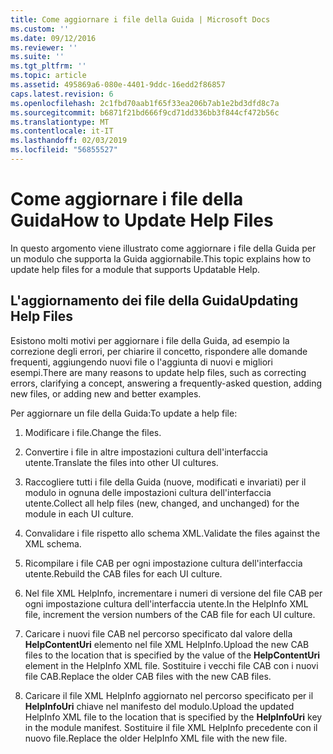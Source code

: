 ```yaml
---
title: Come aggiornare i file della Guida | Microsoft Docs
ms.custom: ''
ms.date: 09/12/2016
ms.reviewer: ''
ms.suite: ''
ms.tgt_pltfrm: ''
ms.topic: article
ms.assetid: 495869a6-080e-4401-9ddc-16edd2f86857
caps.latest.revision: 6
ms.openlocfilehash: 2c1fbd70aab1f65f33ea206b7ab1e2bd3dfd8c7a
ms.sourcegitcommit: b6871f21bd666f9cd71dd336bb3f844cf472b56c
ms.translationtype: MT
ms.contentlocale: it-IT
ms.lasthandoff: 02/03/2019
ms.locfileid: "56855527"
---
```

# <a name="how-to-update-help-files"></a><span data-ttu-id="24590-102">Come aggiornare i file della Guida</span><span class="sxs-lookup"><span data-stu-id="24590-102">How to Update Help Files</span></span>

<span data-ttu-id="24590-103">In questo argomento viene illustrato come aggiornare i file della Guida per un modulo che supporta la Guida aggiornabile.</span><span class="sxs-lookup"><span data-stu-id="24590-103">This topic explains how to update help files for a module that supports Updatable Help.</span></span>

## <a name="updating-help-files"></a><span data-ttu-id="24590-104">L'aggiornamento dei file della Guida</span><span class="sxs-lookup"><span data-stu-id="24590-104">Updating Help Files</span></span>

<span data-ttu-id="24590-105">Esistono molti motivi per aggiornare i file della Guida, ad esempio la correzione degli errori, per chiarire il concetto, rispondere alle domande frequenti, aggiungendo nuovi file o l'aggiunta di nuovi e migliori esempi.</span><span class="sxs-lookup"><span data-stu-id="24590-105">There are many reasons to update help files, such as correcting errors, clarifying a concept, answering a frequently-asked question, adding new files, or adding new and better examples.</span></span>

<span data-ttu-id="24590-106">Per aggiornare un file della Guida:</span><span class="sxs-lookup"><span data-stu-id="24590-106">To update a help file:</span></span>

1. <span data-ttu-id="24590-107">Modificare i file.</span><span class="sxs-lookup"><span data-stu-id="24590-107">Change the files.</span></span>

2. <span data-ttu-id="24590-108">Convertire i file in altre impostazioni cultura dell'interfaccia utente.</span><span class="sxs-lookup"><span data-stu-id="24590-108">Translate the files into other UI cultures.</span></span>

3. <span data-ttu-id="24590-109">Raccogliere tutti i file della Guida (nuove, modificati e invariati) per il modulo in ognuna delle impostazioni cultura dell'interfaccia utente.</span><span class="sxs-lookup"><span data-stu-id="24590-109">Collect all help files (new, changed, and unchanged) for the module in each UI culture.</span></span>

4. <span data-ttu-id="24590-110">Convalidare i file rispetto allo schema XML.</span><span class="sxs-lookup"><span data-stu-id="24590-110">Validate the files against the XML schema.</span></span>

5. <span data-ttu-id="24590-111">Ricompilare i file CAB per ogni impostazione cultura dell'interfaccia utente.</span><span class="sxs-lookup"><span data-stu-id="24590-111">Rebuild the CAB files for each UI culture.</span></span>

6. <span data-ttu-id="24590-112">Nel file XML HelpInfo, incrementare i numeri di versione del file CAB per ogni impostazione cultura dell'interfaccia utente.</span><span class="sxs-lookup"><span data-stu-id="24590-112">In the HelpInfo XML file, increment the version numbers of the CAB file for each UI culture.</span></span>

7. <span data-ttu-id="24590-113">Caricare i nuovi file CAB nel percorso specificato dal valore della **HelpContentUri** elemento nel file XML HelpInfo.</span><span class="sxs-lookup"><span data-stu-id="24590-113">Upload the new CAB files to the location that is specified by the value of the **HelpContentUri** element in the HelpInfo XML file.</span></span> <span data-ttu-id="24590-114">Sostituire i vecchi file CAB con i nuovi file CAB.</span><span class="sxs-lookup"><span data-stu-id="24590-114">Replace the older CAB files with the new CAB files.</span></span>

8. <span data-ttu-id="24590-115">Caricare il file XML HelpInfo aggiornato nel percorso specificato per il **HelpInfoUri** chiave nel manifesto del modulo.</span><span class="sxs-lookup"><span data-stu-id="24590-115">Upload the updated HelpInfo XML file to the location that is specified by the **HelpInfoUri** key in the module manifest.</span></span> <span data-ttu-id="24590-116">Sostituire il file XML HelpInfo precedente con il nuovo file.</span><span class="sxs-lookup"><span data-stu-id="24590-116">Replace the older HelpInfo XML file with the new file.</span></span>